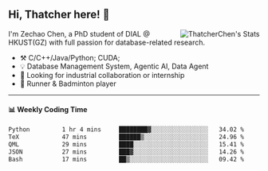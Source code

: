 ## Hi, Thatcher here! :wave:

<img align="right" src="https://github-readme-stats.vercel.app/api?username=thatcherchen&title_color=333&text_color=777" alt="ThatcherChen's Stats" >

I'm Zechao Chen, a PhD student of DIAL @ HKUST(GZ) with full passion for database-related research.

- :hammer_and_pick:  C/C++/Java/Python; CUDA;
- :bulb:  Database Management System, Agentic AI, Data Agent
- :telescope:  Looking for industrial collaboration or internship
- :seedling:  Runner & Badminton player

---

#### :bar_chart: Weekly Coding Time

<!--START_SECTION:waka-->

```txt
Python         1 hr 4 mins     ████████▓░░░░░░░░░░░░░░░░   34.02 %
TeX            47 mins         ██████▒░░░░░░░░░░░░░░░░░░   24.96 %
QML            29 mins         ████░░░░░░░░░░░░░░░░░░░░░   15.41 %
JSON           27 mins         ███▓░░░░░░░░░░░░░░░░░░░░░   14.26 %
Bash           17 mins         ██▒░░░░░░░░░░░░░░░░░░░░░░   09.42 %
```

<!--END_SECTION:waka-->
